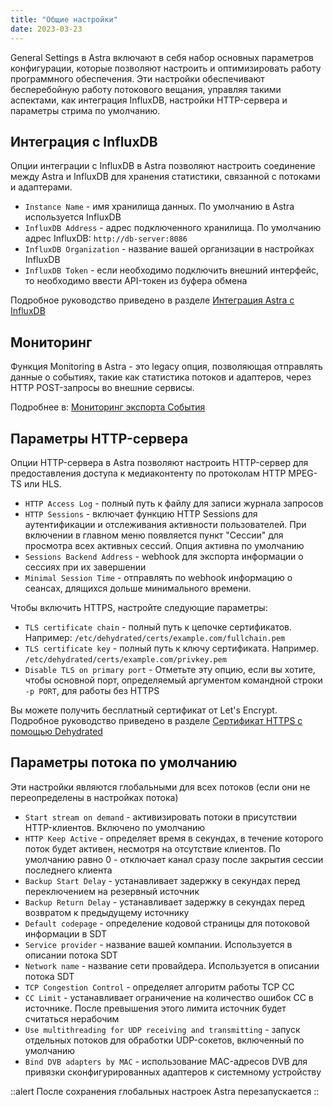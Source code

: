 ```yaml
---
title: "Общие настройки"
date: 2023-03-23
---
```


General Settings в Astra включают в себя набор основных параметров конфигурации, которые позволяют настроить и оптимизировать работу программного обеспечения. Эти настройки обеспечивают бесперебойную работу потокового вещания, управляя такими аспектами, как интеграция InfluxDB, настройки HTTP-сервера и параметры стрима по умолчанию.

## Интеграция с InfluxDB[](https://help.cesbo.com/astra/admin-guide/settings/general#influxdb-integration)

Опции интеграции с InfluxDB в Astra позволяют настроить соединение между Astra и InfluxDB для хранения статистики, связанной с потоками и адаптерами.

- `Instance Name` - имя хранилища данных. По умолчанию в Astra используется InfluxDB
- `InfluxDB Address` - адрес подключенного хранилища. По умолчанию адрес InfluxDB: `http://db-server:8086`
- `InfluxDB Organization` - название вашей организации в настройках InfluxDB
- `InfluxDB Token` - если необходимо подключить внешний интерфейс, то необходимо ввести API-токен из буфера обмена

Подробное руководство приведено в разделе [Интеграция Astra с InfluxDB](https://help.cesbo.com/astra/monitoring/export/influxdb)

## Мониторинг[](https://help.cesbo.com/astra/admin-guide/settings/general#monitoring)

Функция Monitoring в Astra - это legacy опция, позволяющая отправлять данные о событиях, такие как статистика потоков и адаптеров, через HTTP POST-запросы во внешние сервисы.

Подробнее в: [Мониторинг экспорта События](https://help.cesbo.com/astra/monitoring/export/export-monitoring-events)

## Параметры HTTP-сервера[](https://help.cesbo.com/astra/admin-guide/settings/general#http-server-options)

Опции HTTP-сервера в Astra позволяют настроить HTTP-сервер для предоставления доступа к медиаконтенту по протоколам HTTP MPEG-TS или HLS.

- `HTTP Access Log` - полный путь к файлу для записи журнала запросов
- `HTTP Sessions` - включает функцию HTTP Sessions для аутентификации и отслеживания активности пользователей. При включении в главном меню появляется пункт "Сессии" для просмотра всех активных сессий. Опция активна по умолчанию
- `Sessions Backend Address` - webhook для экспорта информации о сессиях при их завершении
- `Minimal Session Time` - отправлять по webhook информацию о сеансах, длящихся дольше минимального времени.

Чтобы включить HTTPS, настройте следующие параметры:

- `TLS certificate chain` - полный путь к цепочке сертификатов. Например: `/etc/dehydrated/certs/example.com/fullchain.pem`
- `TLS certificate key` - полный путь к ключу сертификата. Например. `/etc/dehydrated/certs/example.com/privkey.pem`
- `Disable TLS on primary port` - Отметьте эту опцию, если вы хотите, чтобы основной порт, определяемый аргументом командной строки `-p PORT`, для работы без HTTPS

Вы можете получить бесплатный сертификат от Let's Encrypt. Подробное руководство приведено в разделе [Сертификат HTTPS с помощью Dehydrated](https://help.cesbo.com/misc/tools-and-utilities/network/dehydrated)

## Параметры потока по умолчанию[](https://help.cesbo.com/astra/admin-guide/settings/general#default-stream-options)

Эти настройки являются глобальными для всех потоков (если они не переопределены в настройках потока)

- `Start stream on demand` - активизировать потоки в присутствии HTTP-клиентов. Включено по умолчанию
- `HTTP Keep Active` - определяет время в секундах, в течение которого поток будет активен, несмотря на отсутствие клиентов. По умолчанию равно 0 - отключает канал сразу после закрытия сессии последнего клиента
- `Backup Start Delay` - устанавливает задержку в секундах перед переключением на резервный источник
- `Backup Return Delay` - устанавливает задержку в секундах перед возвратом к предыдущему источнику
- `Default codepage` - определение кодовой страницы для потоковой информации в SDT
- `Service provider` - название вашей компании. Используется в описании потока SDT
- `Network name` - название сети провайдера. Используется в описании потока SDT
- `TCP Congestion Control` - определяет алгоритм работы TCP CC
- `CC Limit` - устанавливает ограничение на количество ошибок CC в источнике. После превышения этого лимита источник будет считаться нерабочим
- `Use multithreading for UDP receiving and transmitting` - запуск отдельных потоков для обработки UDP-сокетов, включенный по умолчанию
- `Bind DVB adapters by MAC` - использование MAC-адресов DVB для привязки сконфигурированных адаптеров к системному устройству

::alert
После сохранения глобальных настроек Astra перезапускается
::
